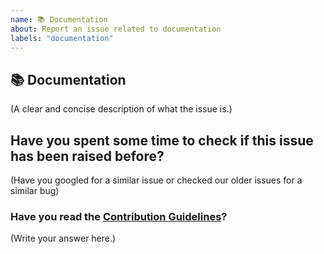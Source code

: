 ```yaml
---
name: 📚 Documentation
about: Report an issue related to documentation
labels: "documentation"
---
```


## 📚 Documentation

(A clear and concise description of what the issue is.)

## Have you spent some time to check if this issue has been raised before?

(Have you googled for a similar issue or checked our older issues for a similar bug)

### Have you read the [Contribution Guidelines](https://github.com/arteevraina/KnowYourDonor/blob/master/CONTRIBUTING.md)?

(Write your answer here.)
